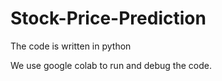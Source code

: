 # Stock-Price-Prediction

The code is written in python

We use google colab to run and debug the code.


